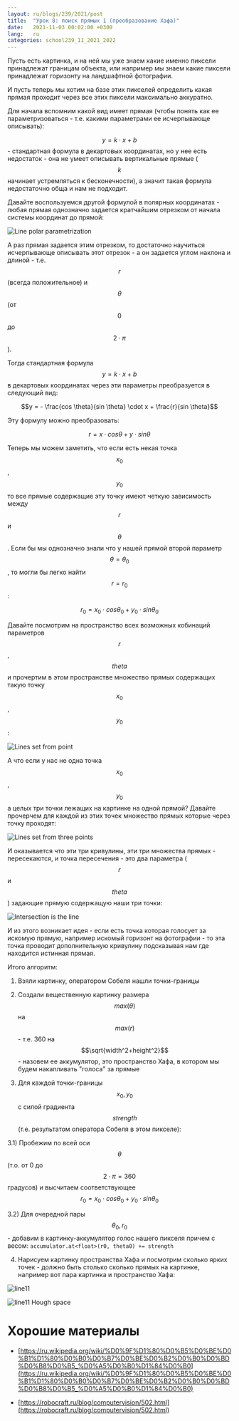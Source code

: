 ```yaml
---
layout: ru/blogs/239/2021/post
title:  "Урок 8: поиск прямых 1 (преобразование Хафа)"
date:   2021-11-03 00:02:00 +0300
lang:   ru
categories: school239_11_2021_2022
---
```


Пусть есть картинка, и на ней мы уже знаем какие именно пиксели принадлежат границам объекта,
или например мы знаем какие пиксели принадлежат горизонту на ландшафтной фотографии.

И пусть теперь мы хотим на базе этих пикселей определить какая прямая проходит через все этих пиксели максимально аккуратно.

Для начала вспомним какой вид имеет прямая (чтобы понять как ее параметризоваться - т.е. какими параметрами ее исчерпывающе описывать):

$$y = k \cdot x + b$$ - стандартная формула в декартовых координатах, но у нее есть недостаток - она не умеет описывать вертикальные прямые
($$k$$ начинает устремляться к бесконечности), а значит такая формула недостаточно обща и нам не подходит.

Давайте воспользуемся другой формулой в полярных координатах - любая прямая однозначно задается кратчайшим отрезком от начала системы координат до прямой:

![Line polar parametrization](/static/2021/11/3/line_polar_params.png)

А раз прямая задается этим отрезком, то достаточно научиться исчерпывающе описывать этот отрезок - а он задается углом наклона и длиной - т.е. $$r$$ (всегда положительное) и $$\theta$$ (от $$0$$ до $$2 \cdot \pi$$).

Тогда стандартная формула $$y = k \cdot x + b$$ в декартовых координатах через эти параметры преобразуется в следующий вид:

$$y = - \frac{cos \theta}{sin \theta} \cdot x + \frac{r}{sin \theta}$$

Эту формулу можно преобразовать:

$$r = x \cdot cos \theta + y \cdot sin \theta$$

Теперь мы можем заметить, что если есть некая точка $$x_0$$, $$y_0$$ то все прямые содержащие эту точку имеют четкую зависимость между $$r$$ и $$\theta$$. Если бы мы однозначно знали что у нашей прямой второй параметр $$\theta=\theta_0$$, то могли бы легко найти $$r=r_0$$:

$$r_0 = x_0 \cdot cos \theta_0 + y_0 \cdot sin \theta_0$$

Давайте посмотрим на пространство всех возможных кобинаций параметров $$r$$, $$theta$$ и прочертим в этом пространстве множество прямых содержащих такую точку $$x_0$$, $$y_0$$:

![Lines set from point](/static/2021/11/3/hough_lines_single_point.png)

А что если у нас не одна точка $$x_0$$, $$y_0$$ а целых три точки лежащих на картинке на одной прямой? Давайте прочерчем для каждой из этих точек множество прямых которые через точку проходят:

![Lines set from three points](/static/2021/11/3/hough_lines_three_points.png)

И оказывается что эти три кривулины, эти три множества прямых - пересекаются, и точка пересечения - это два параметра ($$r$$ и $$theta$$) задающие прямую содержащую наши три точки:

![Intersection is the line](/static/2021/11/3/intersection_is_line.png)

И из этого возникает идея - если есть точка которая голосует за искомую прямую, например искомый горизонт на фотографии - то эта точка проводит дополнительную кривулину подсказывая нам где находится истинная прямая.

Итого алгоритм:

1) Взяли картинку, оператором Собеля нашли точки-границы

2) Создали вещественную картинку размера $$max(\theta)$$ на $$max(r)$$ - т.е. 360 на $$\sqrt{width^2+height^2}$$ - назовем ее аккумулятор, это пространство Хафа, в котором мы будем накапливать "голоса" за прямые

3) Для каждой точки-границы $$x_0, y_0$$ с силой градиента $$strength$$ (т.е. результатом оператора Собеля в этом пикселе):

3.1) Пробежим по всей оси $$\theta$$ (т.о. от 0 до $$2 \cdot \pi = 360$$ градусов) и высчитаем соответствующее $$r_0=x_0 \cdot cos \theta_0 + y_0 \cdot sin \theta_0$$

3.2) Для очередной пары $$\theta_0, r_0$$ - добавим в картинку-аккумулятор голос нашего пикселя причем с весом: ```accumulator.at<float>(r0, theta0) += strength```

4) Нарисуем картинку пространства Хафа и посмотрим сколько ярких точек - должно быть столько сколько прямых на картинке, например вот пара картинка и пространство Хафа:

![line11](/static/2021/11/3/line11.jpg)

![line11 Hough space](/static/2021/11/3/line11_7_hough_normalized.png)

Хорошие материалы
======

- [https://ru.wikipedia.org/wiki/%D0%9F%D1%80%D0%B5%D0%BE%D0%B1%D1%80%D0%B0%D0%B7%D0%BE%D0%B2%D0%B0%D0%BD%D0%B8%D0%B5_%D0%A5%D0%B0%D1%84%D0%B0](https://ru.wikipedia.org/wiki/%D0%9F%D1%80%D0%B5%D0%BE%D0%B1%D1%80%D0%B0%D0%B7%D0%BE%D0%B2%D0%B0%D0%BD%D0%B8%D0%B5_%D0%A5%D0%B0%D1%84%D0%B0)

- [https://robocraft.ru/blog/computervision/502.html](https://robocraft.ru/blog/computervision/502.html)


